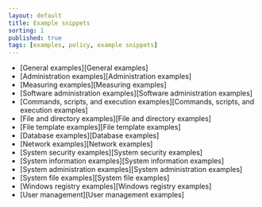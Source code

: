 ```yaml
---
layout: default
title: Example snippets
sorting: 1
published: true
tags: [examples, policy, example snippets]
---
```


* [General examples][General examples]
* [Administration examples][Administration examples]
* [Measuring examples][Measuring examples]
* [Software administration examples][Software administration examples]
* [Commands, scripts, and execution examples][Commands, scripts, and execution examples]
* [File and directory examples][File and directory examples]
* [File template examples][File template examples]
* [Database examples][Database examples]
* [Network examples][Network examples]
* [System security examples][System security examples]
* [System information examples][System information examples]
* [System administration examples][System administration examples]
* [System file examples][System file examples]
* [Windows registry examples][Windows registry examples]
* [User management][User management examples]
